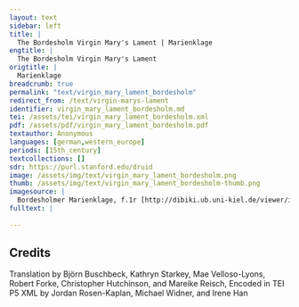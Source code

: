 ```yaml
---
layout: text
sidebar: left
title: |
  The Bordesholm Virgin Mary's Lament | Marienklage
engtitle: |
  The Bordesholm Virgin Mary's Lament
origtitle: |
  Marienklage
breadcrumb: true
permalink: "text/virgin_mary_lament_bordesholm"
redirect_from: /text/virgin-marys-lament
identifier: virgin_mary_lament_bordesholm.md
tei: /assets/tei/virgin_mary_lament_bordesholm.xml
pdf: /assets/pdf/virgin_mary_lament_bordesholm.pdf
textauthor: Anonymous
languages: [german,western_europe]
periods: [15th_century]
textcollections: []
sdr: https://purl.stanford.edu/druid 
image: /assets/img/text/virgin_mary_lament_bordesholm.png
thumb: /assets/img/text/virgin_mary_lament_bordesholm-thumb.png
imagesource: |
  Bordesholmer Marienklage, f.1r [http://dibiki.ub.uni-kiel.de/viewer/image/PPN379967243/2/]
fulltext: |
  
--- 
```

## Credits
Translation by Björn Buschbeck, Kathryn Starkey, Mae Velloso-Lyons, Robert Forke, Christopher Hutchinson,  and Mareike Reisch, Encoded in TEI P5 XML by Jordan Rosen-Kaplan, Michael Widner,  and Irene Han
